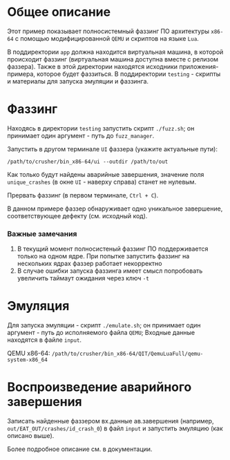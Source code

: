 # Общее описание

Этот пример показывает полносистемный фаззинг ПО архитектуры `x86-64` с помощью модифицированной `QEMU` и скриптов на языке `Lua`.

В поддиректории `app` должна находится виртуальная машина, в которой происходит фаззинг (виртуальная машина доступна вместе с релизом фаззера). Также в этой директории находятся исходники приложения-примера, которое будет фаззиться.
В поддиректории `testing` - скрипты и материалы для запуска эмуляции и фаззинга.

# Фаззинг

Находясь в директории `testing` запустить скрипт `./fuzz.sh`; он принимает один аргумент - путь до `fuzz_manager`.

Запустить в другом терминале `UI` фаззера (укажите актуальные пути):
```shell
/path/to/crusher/bin_x86-64/ui --outdir /path/to/out
```

Как только будут найдены аварийные завершения, значение поля `unique_crashes` (в окне `UI` - наверху справа) станет не нулевым.

Прервать фаззинг (в первом терминале, `Ctrl + C`).

В данном примере фаззер обнаруживает одно уникальное завершение, соответствующее дефекту (см. исходный код).

### Важные замечания
1. В текущий момент полносистеный фаззинг ПО поддерживается только на одном ядре. При попытке запустить фаззинг на нескольких ядрах фаззер работает некорректно
2. В случае ошибки запуска фаззинга имеет смысл попробовать увеличить таймаут ожидания через ключ `-t`

# Эмуляция

Для запуска эмуляции - скрипт `./emulate.sh`; он принимает один аргумент - путь до исполняемого файла `QEMU`;
Входные данные находятся в файле `input`.

QEMU x86-64: `/path/to/crusher/bin_x86-64/QIT/QemuLuaFull/qemu-system-x86_64`

# Воспроизведение аварийного завершения

Записать найденные фаззером вх.данные ав.завершения (например, `out/EAT_OUT/crashes/id_crash_0`)
в файл `input` и запустить эмуляцию (как описано выше).

Более подробное описание см. в документации.

